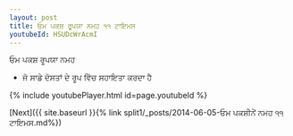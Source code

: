 ```yaml
---
layout: post
title: ਓਮ ਪਕਸ਼ ਰੂਪਯਾ ਨਮਹ ੧੧ ਟਾਇਮਸ
youtubeId: HSUDcWrAcmI
---
```

 
 
 ਓਮ ਪਕਸ਼ ਰੂਪਯਾ ਨਮਹ  
 
 -  ਜੋ ਸਾਡੇ ਦੋਸਤਾਂ ਦੇ ਰੂਪ ਵਿੱਚ ਸਹਾਇਤਾ ਕਰਦਾ ਹੈ 
 
  
 
  
 
 
 
 
 
 


{% include youtubePlayer.html id=page.youtubeId %}
 
[Next]({{ site.baseurl }}{% link  split1/_posts/2014-06-05-ਓਮ ਪਕਸ਼ੀਨੇਂ ਨਮਹ ੧੧ ਟਾਇਮਸ.md%})
 

